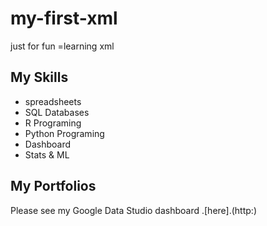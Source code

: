 # my-first-xml
just for fun =learning xml

## My Skills
- spreadsheets
- SQL Databases
- R Programing
- Python Programing
- Dashboard
- Stats & ML

## My Portfolios

Please see my Google Data Studio dashboard .[here].(http:)
